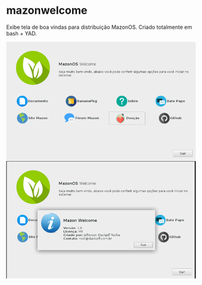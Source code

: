 # mazonwelcome
Exibe tela de boa vindas para distribuição MazonOS. Criado totalmente em bash + YAD.

![img1]
![img2]


[img1]: https://raw.githubusercontent.com/slackjeff/mazonwelcome/master/printscreen/1.png
[img2]: https://raw.githubusercontent.com/slackjeff/mazonwelcome/master/printscreen/2.png
